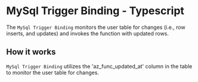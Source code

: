 # MySql Trigger Binding - Typescript

The `MySql Trigger Binding` monitors the user table for changes (i.e., row inserts, and updates) and invokes the function with updated rows.

## How it works

`MySql Trigger Binding` utilizes the 'az_func_updated_at' column in the table to monitor the user table for changes.

